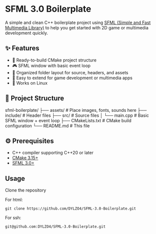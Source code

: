 # SFML 3.0 Boilerplate

A simple and clean C++ boilerplate project using [SFML (Simple and Fast Multimedia Library)](https://www.sfml-dev.org/) to help you get started with 2D game or multimedia development quickly.

## ✨ Features

- 🚀 Ready-to-build CMake project structure
- 🎮 SFML window with basic event loop
- 📁 Organized folder layout for source, headers, and assets
- 🧪 Easy to extend for game development or multimedia apps
- 🔧 Works on Linux

## 🧱 Project Structure

sfml-boilerplate/
├── assets/ # Place images, fonts, sounds here
├── include/ # Header files
├── src/ # Source files
│ └── main.cpp # Basic SFML window + event loop
├── CMakeLists.txt # CMake build configuration
└── README.md # This file

## ⚙️ Prerequisites

- C++ compiler supporting C++20 or later
- [CMake 3.15+](https://cmake.org/)
- [SFML 3.0+](https://www.sfml-dev.org/)

## Usage

Clone the repository

For html:

 <pre><code>git clone https://github.com/DYLZO4/SFML-3.0-Boilerplate.git <new-directory-name></code></pre>

For ssh:

  <pre><code>git@github.com:DYLZO4/SFML-3.0-Boilerplate.git <new-directory-name></code></pre>
  

